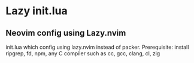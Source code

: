 # Lazy init.lua
## Neovim config using Lazy.nvim


init.lua which config using lazy.nvim instead of packer.
Prerequisite: install ripgrep, fd, npm, any C compiler such as cc, gcc, clang, cl, zig
